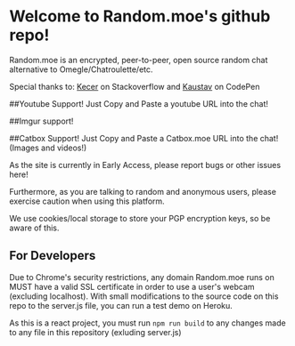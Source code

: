 # Welcome to Random.moe's github repo!
Random.moe is an encrypted, peer-to-peer, open source random chat alternative to Omegle/Chatroulette/etc.

Special thanks to: [Kecer](http://stackoverflow.com/a/35387759) on Stackoverflow and [Kaustav](https://codepen.io/Anomaly942/) on CodePen

##Youtube Support! 
Just Copy and Paste a youtube URL into the chat!

##Imgur support!

##Catbox Support! 
Just Copy and Paste a Catbox.moe URL into the chat! (Images and videos!)

As the site is currently in Early Access, please report bugs or other issues here!

Furthermore, as you are talking to random and anonymous users, please exercise caution when using this platform.

We use cookies/local storage to store your PGP encryption keys, so be aware of this.

## For Developers

Due to Chrome's security restrictions, any domain Random.moe runs on MUST have a valid SSL certificate in order to use a user's webcam (excluding localhost).
With small modifications to the source code on this repo to the server.js file, you can run a test demo on Heroku. 

As this is a react project, you must run `npm run build` to any changes made to any file in this repository (exluding server.js)